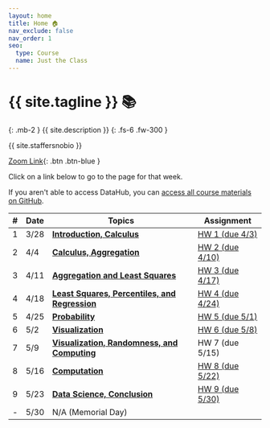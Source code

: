 ```yaml
---
layout: home
title: Home 🏠
nav_exclude: false
nav_order: 1
seo:
  type: Course
  name: Just the Class
---
```


# {{ site.tagline }} 📚
{: .mb-2 }
{{ site.description }}
{: .fs-6 .fw-300 }

{{ site.staffersnobio }}

[Zoom Link](https://ucsd.zoom.us/my/rampure){: .btn .btn-blue }

Click on a link below to go to the page for that week. 

If you aren't able to access DataHub, you can [access all course materials on GitHub](https://github.com/dsc-courses/dsc90-2022-sp).

| # | Date | Topics | Assignment |
| --- | --- | --- | --- |
| 1 | 3/28 | **[Introduction, Calculus](resources/weeks/week01)**  | [HW 1 (due 4/3)](http://datahub.ucsd.edu/user-redirect/git-sync?repo=https://github.com/dsc-courses/dsc90-2022-sp&subPath=homework/hw01/hw01-student.ipynb) |
| 2 | 4/4 | **[Calculus, Aggregation](resources/weeks/week02)** | [HW 2 (due 4/10)](http://datahub.ucsd.edu/user-redirect/git-sync?repo=https://github.com/dsc-courses/dsc90-2022-sp&subPath=homework/hw02/hw02-student.ipynb) |
| 3 | 4/11 | **[Aggregation and Least Squares](resources/weeks/week03)** | [HW 3 (due 4/17)](http://datahub.ucsd.edu/user-redirect/git-sync?repo=https://github.com/dsc-courses/dsc90-2022-sp&subPath=homework/hw03/hw03-student.ipynb) |
| 4 | 4/18 | **[Least Squares, Percentiles, and Regression](resources/weeks/week04)** | [HW 4 (due 4/24)](http://datahub.ucsd.edu/user-redirect/git-sync?repo=https://github.com/dsc-courses/dsc90-2022-sp&subPath=homework/hw04/hw04-student.ipynb) |
| 5 | 4/25 | **[Probability](resources/weeks/week05)** | [HW 5 (due 5/1)](http://datahub.ucsd.edu/user-redirect/git-sync?repo=https://github.com/dsc-courses/dsc90-2022-sp&subPath=homework/hw05/hw05-student.ipynb) |
| 6 | 5/2 | **[Visualization](resources/weeks/week06)** | [HW 6 (due 5/8)](http://datahub.ucsd.edu/user-redirect/git-sync?repo=https://github.com/dsc-courses/dsc90-2022-sp&subPath=homework/hw06/hw06-student.ipynb) |
| 7 | 5/9 | **[Visualization, Randomness, and Computing](resources/weeks/week07)**  | HW 7 (due 5/15) |
| 8 | 5/16 | **[Computation](resources/weeks/week08)** | [HW 8 (due 5/22)](http://datahub.ucsd.edu/user-redirect/git-sync?repo=https://github.com/dsc-courses/dsc90-2022-sp&subPath=homework/hw08/hw08-student.ipynb) |
| 9 | 5/23 | **[Data Science, Conclusion](resources/weeks/week09)** | [HW 9 (due 5/30)](http://datahub.ucsd.edu/user-redirect/git-sync?repo=https://github.com/dsc-courses/dsc90-2022-sp&subPath=homework/hw09/hw09-student.ipynb) |
| - | 5/30 | N/A (Memorial Day) | |
